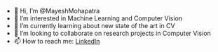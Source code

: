 - 👋 Hi, I’m @MayeshMohapatra
- 👀 I’m interested in Machine Learning and Computer Vision
- 🌱 I’m currently learning about new state of the art in CV
- 💞️ I’m looking to collaborate on research projects in Computer Vision
- 📫 How to reach me: <a href = "https://www.linkedin.com/in/mayesh-mohapatra/"> LinkedIn </a>

<!---
MayeshMohapatra/MayeshMohapatra is a ✨ special ✨ repository because its `README.md` (this file) appears on your GitHub profile.
You can click the Preview link to take a look at your changes.
--->
